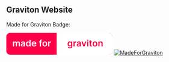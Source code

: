 Graviton Website
---

Made for Graviton Badge:

![for_graviton](src/badges/for_graviton.svg)
[![MadeForGraviton](https://snapcraft.io/static/images/badges/en/snap-store-black.svg)](https://snapcraft.io/graviton)
